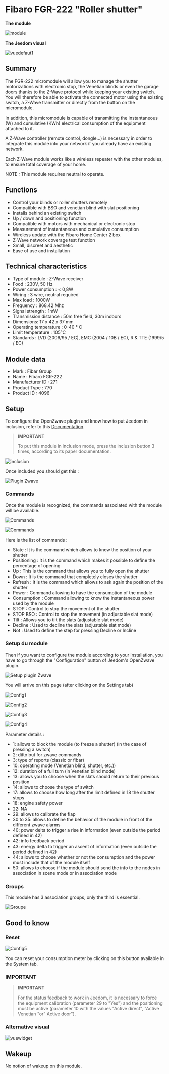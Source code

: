 # Fibaro FGR-222 "Roller shutter"

**The module**

![module](images/fibaro.fgr222/module.jpg)

**The Jeedom visual**

![vuedefaut1](images/fibaro.fgrm222/vuedefaut1.jpg)

## Summary

The FGR-222 micromodule will allow you to manage the shutter motorizations with electronic stop, the Venetian blinds or even the garage doors thanks to the Z-Wave protocol while keeping your existing switch. You will therefore be able to activate the connected motor using the existing switch, a Z-Wave transmitter or directly from the button on the micromodule.

In addition, this micromodule is capable of transmitting the instantaneous (W) and cumulative (KWh) electrical consumption of the equipment attached to it.

A Z-Wave controller (remote control, dongle…) is necessary in order to integrate this module into your network if you already have an existing network.

Each Z-Wave module works like a wireless repeater with the other modules, to ensure total coverage of your home.

NOTE : This module requires neutral to operate.

## Functions

-   Control your blinds or roller shutters remotely
-   Compatible with BSO and venetian blind with slat positioning
-   Installs behind an existing switch
-   Up / down and positioning function
-   Compatible with motors with mechanical or electronic stop
-   Measurement of instantaneous and cumulative consumption
-   Wireless update with the Fibaro Home Center 2 box
-   Z-Wave network coverage test function
-   Small, discreet and aesthetic
-   Ease of use and installation

## Technical characteristics

-   Type of module : Z-Wave receiver
-   Food : 230V, 50 Hz
-   Power consumption : &lt; 0,8W
-   Wiring : 3 wire, neutral required
-   Max load : 1000W
-   Frequency : 868.42 Mhz
-   Signal strength : 1mW
-   Transmission distance : 50m free field, 30m indoors
-   Dimensions: 17 x 42 x 37 mm
-   Operating temperature : 0-40 ° C
-   Limit temperature : 105°C
-   Standards : LVD (2006/95 / EC), EMC (2004 / 10B / EC), R & TTE (1999/5 / EC)

## Module data

-   Mark : Fibar Group
-   Name : Fibaro FGR-222
-   Manufacturer ID : 271
-   Product Type : 770
-   Product ID : 4096

## Setup

To configure the OpenZwave plugin and know how to put Jeedom in inclusion, refer to this [Documentation](https://doc.jeedom.com/en_US/plugins/automation%20protocol/openzwave/).

> **IMPORTANT**
>
> To put this module in inclusion mode, press the inclusion button 3 times, according to its paper documentation.

![inclusion](images/fibaro.fgrm222/inclusion.jpg)

Once included you should get this :

![Plugin Zwave](images/fibaro.fgrm222/information.jpg)

### Commands

Once the module is recognized, the commands associated with the module will be available.

![Commands](images/fibaro.fgrm222/commandes.jpg)

![Commands](images/fibaro.fgrm222/commandes2.jpg)

Here is the list of commands :

-   State : It is the command which allows to know the position of your shutter
-   Positioning : It is the command which makes it possible to define the percentage of opening
-   Up : This is the command that allows you to fully open the shutter
-   Down : It is the command that completely closes the shutter
-   Refresh : It is the command which allows to ask again the position of the shutter
-   Power : Command allowing to have the consumption of the module
-   Consumption : Command allowing to know the instantaneous power used by the module
-   STOP : Control to stop the movement of the shutter
-   STOP BSO : Control to stop the movement (in adjustable slat mode)
-   Tilt : Allows you to tilt the slats (adjustable slat mode)
-   Decline : Used to decline the slats (adjustable slat mode)
-   Not : Used to define the step for pressing Decline or Incline

### Setup du module

Then if you want to configure the module according to your installation, you have to go through the "Configuration" button of Jeedom's OpenZwave plugin.

![Setup plugin Zwave](images/plugin/bouton_configuration.jpg)

You will arrive on this page (after clicking on the Settings tab)

![Config1](images/fibaro.fgrm222/config1.jpg)

![Config2](images/fibaro.fgrm222/config2.jpg)

![Config3](images/fibaro.fgrm222/config3.jpg)

![Config4](images/fibaro.fgrm222/config4.jpg)

Parameter details :

-   1: allows to block the module (to freeze a shutter) (in the case of pressing a switch)
-   2: ditto but for zwave commands
-   3: type of reports (classic or fibar)
-   10: operating mode (Venetian blind, shutter, etc.))
-   12: duration of a full turn (in Venetian blind mode)
-   13: allows you to choose when the slats should return to their previous position
-   14: allows to choose the type of switch
-   17: allows to choose how long after the limit defined in 18 the shutter stops
-   18: engine safety power
-   22: NA
-   29: allows to calibrate the flap
-   30 to 35: allows to define the behavior of the module in front of the different zwave alarms
-   40: power delta to trigger a rise in information (even outside the period defined in 42)
-   42: info feedback period
-   43: energy delta to trigger an ascent of information (even outside the period defined in 42)
-   44: allows to choose whether or not the consumption and the power must include that of the module itself
-   50: allows to choose if the module should send the info to the nodes in association in scene mode or in association mode

### Groups

This module has 3 association groups, only the third is essential.

![Groupe](images/fibaro.fgrm222/groupe.jpg)

## Good to know

### Reset

![Config5](images/fibaro.fgrm222/config5.jpg)

You can reset your consumption meter by clicking on this button available in the System tab.

### IMPORTANT

> **IMPORTANT**
>
> For the status feedback to work in Jeedom, it is necessary to force the equipment calibration (parameter 29 to "Yes") and the positioning must be active (parameter 10 with the values "Active direct", "Active Venetian "or" Active door").

### Alternative visual

![vuewidget](images/fibaro.fgrm222/vuewidget.jpg)

## Wakeup

No notion of wakeup on this module.
